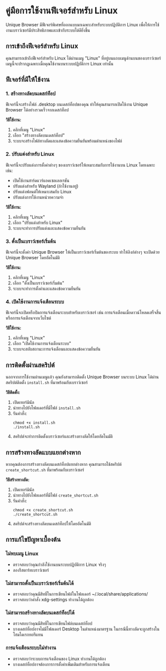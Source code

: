 # คู่มือการใช้งานฟีเจอร์สำหรับ Linux

Unique Browser มีฟีเจอร์พิเศษที่ออกแบบมาเฉพาะสำหรับระบบปฏิบัติการ Linux เพื่อให้การใช้งานเบราว์เซอร์มีประสิทธิภาพและเข้ากับระบบได้ดียิ่งขึ้น

## การเข้าถึงฟีเจอร์สำหรับ Linux

คุณสามารถเข้าถึงฟีเจอร์สำหรับ Linux ได้ผ่านเมนู "Linux" ที่อยู่บนแถบเมนูด้านบนของเบราว์เซอร์ เมนูนี้จะปรากฏเฉพาะเมื่อคุณใช้งานบนระบบปฏิบัติการ Linux เท่านั้น

## ฟีเจอร์ที่มีให้ใช้งาน

### 1. สร้างทางลัดบนเดสก์ท็อป

ฟีเจอร์นี้จะสร้างไฟล์ .desktop บนเดสก์ท็อปของคุณ ทำให้คุณสามารถเปิดใช้งาน Unique Browser ได้อย่างรวดเร็วจากเดสก์ท็อป

**วิธีใช้งาน:**
1. คลิกที่เมนู "Linux"
2. เลือก "สร้างทางลัดบนเดสก์ท็อป"
3. ระบบจะสร้างไฟล์ทางลัดและแสดงข้อความยืนยันพร้อมตำแหน่งของไฟล์

### 2. ปรับแต่งสำหรับ Linux

ฟีเจอร์นี้จะปรับแต่งการตั้งค่าต่างๆ ของเบราว์เซอร์ให้เหมาะสมกับการใช้งานบน Linux โดยเฉพาะ เช่น:
- เปิดใช้งานฮาร์ดแวร์แอคเซลเลอเรชัน
- ปรับแต่งสำหรับ Wayland (ถ้าใช้งานอยู่)
- ปรับแต่งฟอนต์ให้เหมาะสมกับ Linux
- ปรับแต่งการใช้งานหน่วยความจำ

**วิธีใช้งาน:**
1. คลิกที่เมนู "Linux"
2. เลือก "ปรับแต่งสำหรับ Linux"
3. ระบบจะทำการปรับแต่งและแสดงข้อความยืนยัน

### 3. ตั้งเป็นเบราว์เซอร์เริ่มต้น

ฟีเจอร์นี้จะตั้งค่า Unique Browser ให้เป็นเบราว์เซอร์เริ่มต้นของระบบ ทำให้ลิงก์ต่างๆ จะเปิดด้วย Unique Browser โดยอัตโนมัติ

**วิธีใช้งาน:**
1. คลิกที่เมนู "Linux"
2. เลือก "ตั้งเป็นเบราว์เซอร์เริ่มต้น"
3. ระบบจะทำการตั้งค่าและแสดงข้อความยืนยัน

### 4. เปิดใช้งานการแจ้งเตือนระบบ

ฟีเจอร์นี้จะเปิดหรือปิดการแจ้งเตือนระบบสำหรับเบราว์เซอร์ เช่น การแจ้งเตือนเมื่อดาวน์โหลดเสร็จสิ้น หรือการแจ้งเตือนจากเว็บไซต์

**วิธีใช้งาน:**
1. คลิกที่เมนู "Linux"
2. เลือก "เปิดใช้งานการแจ้งเตือนระบบ"
3. ระบบจะสลับสถานะการแจ้งเตือนและแสดงข้อความยืนยัน

## การติดตั้งผ่านสคริปต์

นอกจากการใช้งานผ่านเมนูแล้ว คุณยังสามารถติดตั้ง Unique Browser บนระบบ Linux ได้ผ่านสคริปต์ติดตั้ง `install.sh` ที่มาพร้อมกับเบราว์เซอร์

**วิธีติดตั้ง:**
1. เปิดเทอร์มินัล
2. นำทางไปยังโฟลเดอร์ที่มีไฟล์ `install.sh`
3. รันคำสั่ง:
   ```
   chmod +x install.sh
   ./install.sh
   ```
4. สคริปต์จะทำการติดตั้งเบราว์เซอร์และสร้างทางลัดให้โดยอัตโนมัติ

## การสร้างทางลัดแบบแยกต่างหาก

หากคุณต้องการสร้างทางลัดบนเดสก์ท็อปแยกต่างหาก คุณสามารถใช้สคริปต์ `create_shortcut.sh` ที่มาพร้อมกับเบราว์เซอร์

**วิธีสร้างทางลัด:**
1. เปิดเทอร์มินัล
2. นำทางไปยังโฟลเดอร์ที่มีไฟล์ `create_shortcut.sh`
3. รันคำสั่ง:
   ```
   chmod +x create_shortcut.sh
   ./create_shortcut.sh
   ```
4. สคริปต์จะสร้างทางลัดบนเดสก์ท็อปให้โดยอัตโนมัติ

## การแก้ไขปัญหาเบื้องต้น

### ไม่พบเมนู Linux
- ตรวจสอบว่าคุณกำลังใช้งานบนระบบปฏิบัติการ Linux จริงๆ
- ลองรีสตาร์ทเบราว์เซอร์

### ไม่สามารถตั้งเป็นเบราว์เซอร์เริ่มต้นได้
- ตรวจสอบว่าคุณมีสิทธิ์ในการเขียนไฟล์ในโฟลเดอร์ ~/.local/share/applications/
- ตรวจสอบว่าคำสั่ง xdg-settings ทำงานได้ถูกต้อง

### ไม่สามารถสร้างทางลัดบนเดสก์ท็อปได้
- ตรวจสอบว่าคุณมีสิทธิ์ในการเขียนไฟล์บนเดสก์ท็อป
- บางเดสก์ท็อปอาจไม่มีโฟลเดอร์ Desktop ในตำแหน่งมาตรฐาน ในกรณีนี้ทางลัดจะถูกสร้างในโฮมไดเรกทอรีแทน

### การแจ้งเตือนระบบไม่ทำงาน
- ตรวจสอบว่าระบบการแจ้งเตือนของ Linux ทำงานได้ถูกต้อง
- บางเดสก์ท็อปอาจต้องการการตั้งค่าเพิ่มเติมสำหรับการแจ้งเตือน
